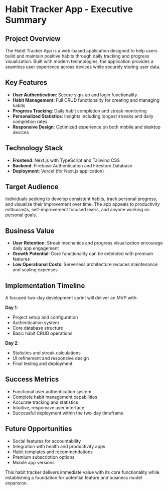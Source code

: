 # Habit Tracker App - Executive Summary

## Project Overview
The Habit Tracker App is a web-based application designed to help users build and maintain positive habits through daily tracking and progress visualization. Built with modern technologies, the application provides a seamless user experience across devices while securely storing user data.

## Key Features
- **User Authentication**: Secure sign-up and login functionality
- **Habit Management**: Full CRUD functionality for creating and managing habits
- **Progress Tracking**: Daily habit completion and streak monitoring
- **Personalized Statistics**: Insights including longest streaks and daily completion rates
- **Responsive Design**: Optimized experience on both mobile and desktop devices

## Technology Stack
- **Frontend**: Next.js with TypeScript and Tailwind CSS
- **Backend**: Firebase Authentication and Firestore Database
- **Deployment**: Vercel (for Next.js application)

## Target Audience
Individuals seeking to develop consistent habits, track personal progress, and visualize their improvement over time. The app appeals to productivity enthusiasts, self-improvement focused users, and anyone working on personal goals.

## Business Value
- **User Retention**: Streak mechanics and progress visualization encourage daily app engagement
- **Growth Potential**: Core functionality can be extended with premium features
- **Low Operational Costs**: Serverless architecture reduces maintenance and scaling expenses

## Implementation Timeline
A focused two-day development sprint will deliver an MVP with:

**Day 1**:
- Project setup and configuration
- Authentication system
- Core database structure
- Basic habit CRUD operations

**Day 2**:
- Statistics and streak calculations
- UI refinement and responsive design
- Final testing and deployment

## Success Metrics
- Functional user authentication system
- Complete habit management capabilities
- Accurate tracking and statistics
- Intuitive, responsive user interface
- Successful deployment within the two-day timeframe

## Future Opportunities
- Social features for accountability
- Integration with health and productivity apps
- Habit templates and recommendations
- Premium subscription options
- Mobile app versions

This habit tracker delivers immediate value with its core functionality while establishing a foundation for potential feature and business model expansion.
